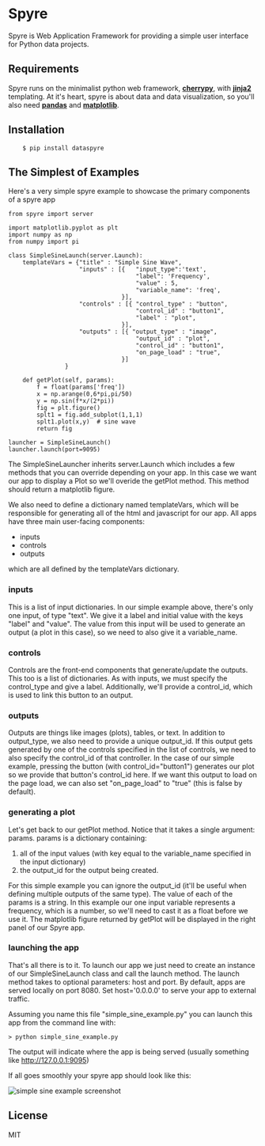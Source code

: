 Spyre
=========

Spyre is Web Application Framework for providing a simple user interface for Python data projects.


Requirements
----
Spyre runs on the minimalist python web framework, **[cherrypy]**, with **[jinja2]** templating. At it's heart, spyre is about data and data visualization, so you'll also need **[pandas]** and **[matplotlib]**.


Installation
----
```
    $ pip install dataspyre
```


The Simplest of Examples
----
Here's a very simple spyre example to showcase the primary components of a spyre app
```
from spyre import server

import matplotlib.pyplot as plt
import numpy as np
from numpy import pi

class SimpleSineLaunch(server.Launch):
	templateVars = {"title" : "Simple Sine Wave",
					"inputs" : [{   "input_type":'text',
									"label": 'Frequency', 
									"value" : 5,
									"variable_name": 'freq', 
								}],
					"controls" : [{ "control_type" : "button",
									"control_id" : "button1",
									"label" : "plot",
								}],
					"outputs" : [{ "output_type" : "image",
									"output_id" : "plot",
									"control_id" : "button1",
									"on_page_load" : "true",
								}]
				}

	def getPlot(self, params):
		f = float(params['freq'])
		x = np.arange(0,6*pi,pi/50)
		y = np.sin(f*x/(2*pi))
		fig = plt.figure()
		splt1 = fig.add_subplot(1,1,1)
		splt1.plot(x,y)  # sine wave
		return fig

launcher = SimpleSineLaunch()
launcher.launch(port=9095)
```
The SimpleSineLauncher inherits server.Launch which includes a few methods that you can override depending on your app. In this case we want our app to display a Plot so we'll overide the getPlot method. This method should return a matplotlib figure.

We also need to define a dictionary named templateVars, which will be responsible for generating all of the html and javascript for our app.  All apps have three main user-facing components:
* inputs 
* controls
* outputs

which are all defined by the templateVars dictionary.

### inputs ###
This is a list of input dictionaries. In our simple example above, there's only one input, of type "text". We give it a label and initial value with the keys "label" and "value".  The value from this input will be used to generate an output (a plot in this case), so we need to also give it a variable_name.

### controls ###
Controls are the front-end components that generate/update the outputs. This too is a list of dictionaries. As with inputs, we must specify the control_type and give a label. Additionally, we'll provide a control_id, which is used to link this button to an output.

### outputs ###
Outputs are things like images (plots), tables, or text. In addition to output_type, we also need to provide a unique output_id. If this output gets generated by one of the controls specified in the list of controls, we need to also specify the control_id of that controller. In the case of our simple example, pressing the button (with control_id="button1") generates our plot so we provide that button's control_id here. If we want this output to load on the page load, we can also set "on_page_load" to "true" (this is false by default).

### generating a plot ###
Let's get back to our getPlot method. Notice that it takes a single argument: params. params is a dictionary containing:
1. all of the input values (with key equal to the variable_name specified in the input dictionary)
2. the output_id for the output being created.

For this simple example you can ignore the output_id (it'll be useful when defining multiple outputs of the same type). The value of each of the params is a string. In this example our one input variable represents a frequency, which is a number, so we'll need to cast it as a float before we use it.  The matplotlib figure returned by getPlot will be displayed in the right panel of our Spyre app.

### launching the app ###
That's all there is to it. To launch our app we just need to create an instance of our SimpleSineLaunch class and call the launch method. The launch method takes to optional parameters: host and port. By default, apps are served locally on port 8080. Set host='0.0.0.0' to serve your app to external traffic.

Assuming you name this file "simple_sine_example.py" you can launch this app from the command line with:
```
> python simple_sine_example.py
```
The output will indicate where the app is being served (usually something like http://127.0.0.1:9095)

If all goes smoothly your spyre app should look like this:

![simple sine example screenshot](https://raw.githubusercontent.com/adamhajari/spyre/master/examples/screenshots/simple_sine_screenshot.png)

License
----

MIT


[cherrypy]:http://docs.cherrypy.org/en/latest/install.html
[jinja2]:http://jinja.pocoo.org/docs/dev/intro/#installation
[pandas]:http://pandas.pydata.org/pandas-docs/stable/install.html#recommended-dependencies
[matplotlib]:http://matplotlib.org/users/installing.html
[simple sine example screenshot]:https://raw.githubusercontent.com/adamhajari/spyre/master/examples/screenshots/simple_sine_screenshot.png

